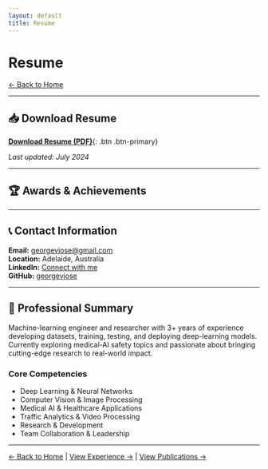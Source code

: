 ```yaml
---
layout: default
title: Resume
---
```


# Resume

[← Back to Home](/)

---

## 📥 Download Resume

[**Download Resume (PDF)**](George%20Jose%20Resume%20July.pdf){: .btn .btn-primary}

*Last updated: July 2024*

---

## 🏆 Awards & Achievements



---

## 📞 Contact Information

**Email:** [georgevjose@gmail.com](mailto:georgevjose@gmail.com)  
**Location:** Adelaide, Australia  
**LinkedIn:** [Connect with me](https://linkedin.com/in/your-profile) <!-- Update with actual profile -->  
**GitHub:** [georgevjose](https://github.com/georgevjose)

---

## 💼 Professional Summary

Machine-learning engineer and researcher with 3+ years of experience developing datasets, training, testing, and deploying deep-learning models. Currently exploring medical-AI safety topics and passionate about bringing cutting-edge research to real-world impact.

### Core Competencies
- Deep Learning & Neural Networks
- Computer Vision & Image Processing  
- Medical AI & Healthcare Applications
- Traffic Analytics & Video Processing
- Research & Development
- Team Collaboration & Leadership

---

[← Back to Home](/) | [View Experience →](/experience) | [View Publications →](/publications)
